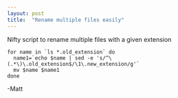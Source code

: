 ```yaml
---
layout: post
title:  "Rename multiple files easily"
---
```


Nifty script to rename multiple files with a given extension

```
for name in `ls *.old_extension` do 
  name1=`echo $name | sed -e 's/^\(.*\)\.old_extension$/\1\.new_extension/g'` 
  mv $name $name1
done
```

-Matt
